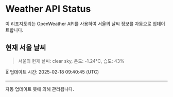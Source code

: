 
# Weather API Status

이 리포지토리는 OpenWeather API를 사용하여 서울의 날씨 정보를 자동으로 업데이트합니다.

## 현재 서울 날씨
> 서울의 현재 날씨: clear sky, 온도: -1.24°C, 습도: 43%

⏳ 업데이트 시간: 2025-02-18 09:40:45 (UTC)

---
자동 업데이트 봇에 의해 관리됩니다.

